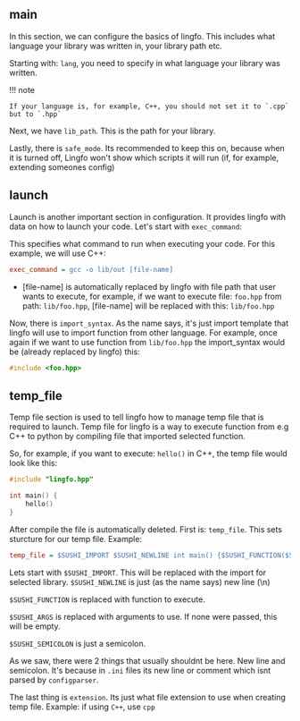 ## main

In this section, we can configure the basics of lingfo. This includes what language your library was written in, your library path etc.

Starting with: `lang`, you need to specify in what language your library was written.

!!! note

    If your language is, for example, C++, you should not set it to `.cpp` but to `.hpp`

Next, we have `lib_path`. This is the path for your library.

Lastly, there is `safe_mode`. Its recommended to keep this on, because when it is turned off, Lingfo won't show which scripts it will run (if, for example, extending someones config)

## launch

Launch is another important section in configuration. It provides lingfo with data on how to launch your code. Let's start with `exec_command`:

This specifies what command to run when executing your code.
For this example, we will use C++:

```ini
exec_command = gcc -o lib/out [file-name]
```

-   [file-name] is automatically replaced by lingfo with file path that user wants to execute, for example, if we want to execute file: `foo.hpp` from path: `lib/foo.hpp`, [file-name] will be replaced with this: `lib/foo.hpp`

Now, there is `import_syntax`. As the name says, it's just import template that lingfo will use to import function from other language. For example, once again if we want to use function from `lib/foo.hpp` the import_syntax would be (already replaced by lingfo) this:

```cpp
#include <foo.hpp>
```

## temp_file

Temp file section is used to tell lingfo how to manage temp file that is required to launch. Temp file for lingfo is a way to execute function from e.g C++ to python by compiling file that imported selected function.

So, for example, if you want to execute: `hello()` in C++, the temp file would look like this:

```cpp
#include "lingfo.hpp"

int main() {
    hello()
}
```

After compile the file is automatically deleted. First is: `temp_file`. This sets sturcture for our temp file. Example:

```ini
temp_file = $SUSHI_IMPORT $SUSHI_NEWLINE int main() {$SUSHI_FUNCTION($SUSHI_ARGS)$SUSHI_SEMICOLON}
```

Lets start with `$SUSHI_IMPORT`. This will be replaced with the import for selected library.
`$SUSHI_NEWLINE` is just (as the name says) new line (\n)

`$SUSHI_FUNCTION` is replaced with function to execute.

`$SUSHI_ARGS` is replaced with arguments to use. If none were passed, this will be empty.

`$SUSHI_SEMICOLON` is just a semicolon.

As we saw, there were 2 things that usually shouldnt be here. New line and semicolon. It's because in `.ini` files its new line or comment which isnt parsed by `configparser`.

The last thing is `extension`. Its just what file extension to use when creating temp file. Example: if using `C++`, use `cpp`
